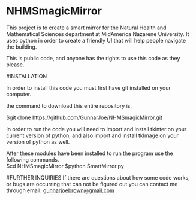 # NHMSmagicMirror
This project is to create a smart mirror for the Natural Health and Mathematical Sciences department at MidAmerica Nazarene University.
It uses python in order to create a friendly UI that will help people navigate the building.

This is public code, and anyone has the rights to use this code as they please. 


#INSTALLATION

In order to install this code you must first have git installed on your computer. 

the command to download this entire repository is.

$git clone https://github.com/GunnarJoe/NHMSmagicMirror.git

In order to run the code you will need to import and install tkinter on your current version of python, and also import and install
tkImage on your version of python as well. 

After these modules have been installed to run the program use the following commands.  
$cd NHMSmagicMirror
$python SmartMirror.py

#FURTHER INQUIRIES
If there are questions about how some code works, or bugs are occurring that can not be figured out you can contact me through email.
gunnarjoebrown@gmail.com
